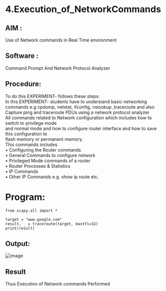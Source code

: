 # 4.Execution_of_NetworkCommands
## AIM :
Use of Network commands in Real Time environment
## Software : 
Command Prompt And Network Protocol Analyzer
## Procedure:
To do this EXPERIMENT- follows these steps:
<BR>
In this EXPERIMENT- students have to understand basic networking commands e.g cpdump, netstat, ifconfig, nslookup ,traceroute and also Capture ping and traceroute PDUs using a network protocol analyzer 
<BR>
All commands related to Network configuration which includes how to switch to privilege mode
<BR>
and normal mode and how to configure router interface and how to save this configuration to
<BR>
flash memory or permanent memory.
<BR>
This commands includes
<BR>
• Configuring the Router commands
<BR>
• General Commands to configure network
<BR>
• Privileged Mode commands of a router 
<BR>
• Router Processes & Statistics
<BR>
• IP Commands
<BR>
• Other IP Commands e.g. show ip route etc.
<BR>
# Program:
```
from scapy.all import *

target = "www.google.com"
result, _ = traceroute(target, maxttl=32)
print(result)
```

## Output:
![image](https://github.com/arbasil05/4.Execution_of_NetworkCommends/assets/144218037/d5a38322-fb47-4aa2-935e-9481bcb561c9)


## Result
Thus Execution of Network commands Performed 
